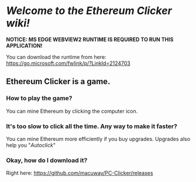 # _**Welcome to the Ethereum Clicker wiki!**_ 

**NOTICE: MS EDGE WEBVIEW2 RUNTIME IS REQUIRED TO RUN THIS APPLICATION!**

You can download the runtime from here: 
https://go.microsoft.com/fwlink/p/?LinkId=2124703



## Ethereum Clicker is a game.

### How to play the game?
You can mine Ethereum by clicking the computer icon. 
### It's too slow to click all the time. Any way to make it faster?
You can mine Ethereum more efficiently if you buy upgrades.
Upgrades also help you "_Autoclick_"
### Okay, how do I download it?
Right here: https://github.com/macuway/PC-Clicker/releases
